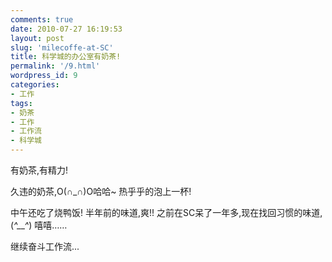 ```yaml
---
comments: true
date: 2010-07-27 16:19:53
layout: post
slug: 'milecoffe-at-SC'
title: 科学城的办公室有奶茶!
permalink: '/9.html'
wordpress_id: 9
categories:
- 工作
tags:
- 奶茶
- 工作
- 工作流
- 科学城
---
```


有奶茶,有精力!

久违的奶茶,O(∩_∩)O哈哈~ 热乎乎的泡上一杯!

中午还吃了烧鸭饭! 半年前的味道,爽!! 之前在SC呆了一年多,现在找回习惯的味道,(*^__^*) 嘻嘻……

继续奋斗工作流...
